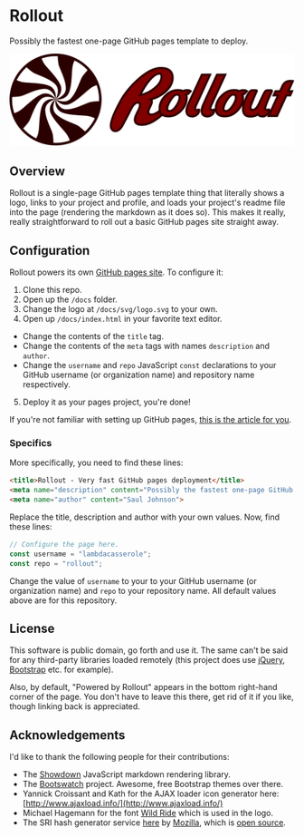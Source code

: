 # Rollout
Possibly the fastest one-page GitHub pages template to deploy.

![Logo](assets/logo.svg)

## Overview
Rollout is a single-page GitHub pages template thing that literally shows a logo, links to your project and profile, and loads your project's readme file into the page (rendering the markdown as it does so). This makes it really, really straightforward to roll out a basic GitHub pages site straight away.

## Configuration
Rollout powers its own [GitHub pages site](https://lambdacasserole.github.io/rollout/). To configure it:

1. Clone this repo.
2. Open up the `/docs` folder.
3. Change the logo at `/docs/svg/logo.svg` to your own.
4. Open up `/docs/index.html` in your favorite text editor.
  * Change the contents of the `title` tag.
  * Change the contents of the `meta` tags with names `description` and `author`.
  * Change the `username` and `repo` JavaScript `const` declarations to your GitHub username (or organization name) and repository name respectively.
5. Deploy it as your pages project, you're done!

If you're not familiar with setting up GitHub pages, [this is the article for you](https://help.github.com/en/articles/configuring-a-publishing-source-for-github-pages).

### Specifics
More specifically, you need to find these lines:

```html
<title>Rollout - Very fast GitHub pages deployment</title>
<meta name="description" content="Possibly the fastest one-page GitHub pages template to deploy.">
<meta name="author" content="Saul Johnson">
```

Replace the title, description and author with your own values. Now, find these lines:

```js
// Configure the page here.
const username = "lambdacasserole";
const repo = "rollout";
```

Change the value of `username` to your to your GitHub username (or organization name) and `repo` to your repository name. All default values above are for this repository.

## License
This software is public domain, go forth and use it. The same can't be said for any third-party libraries loaded remotely (this project does use [jQuery](https://jquery.com/), [Bootstrap](https://getbootstrap.com/) etc. for example).

Also, by default, "Powered by Rollout" appears in the bottom right-hand corner of the page. You don't have to leave this there, get rid of it if you like, though linking back is appreciated.

## Acknowledgements
I'd like to thank the following people for their contributions:

* The [Showdown](http://showdownjs.com/) JavaScript markdown rendering library.
* The [Bootswatch](https://bootswatch.com/) project. Awesome, free Bootstrap themes over there.
* Yannick Croissant and Kath for the AJAX loader icon generator here: [http://www.ajaxload.info/](http://www.ajaxload.info/)
* Michael Hagemann for the font [Wild Ride](https://www.1001fonts.com/wild-ride-font.html) which is used in the logo.
* The SRI hash generator service [here](https://www.srihash.org/) by [Mozilla](https://github.com/mozilla), which is [open source](https://github.com/mozilla/srihash.org).
